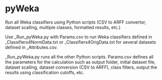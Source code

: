 pyWeka
======

Run all Weka classifiers using Python scripts (CSV to ARFF convertor, dataset scalling, multiple classes, formatted results, etc.)


Use \_Run\_pyWeka.py with Params.csv to run Weka classifiers defined in \_Classifiers4NormData.txt  or \_Classifiers4OrigData.txt for several datasets defined in \_Attributes.csv.


\_Run\_pyWeka.py runs all the other Python scripts. Params.csv defines all the parameters for the calculation such as output folder, initial dataset file, dataset scalling, dataset conversion (CSV to ARFF), class filters, output the results using classification cutoffs, etc.
